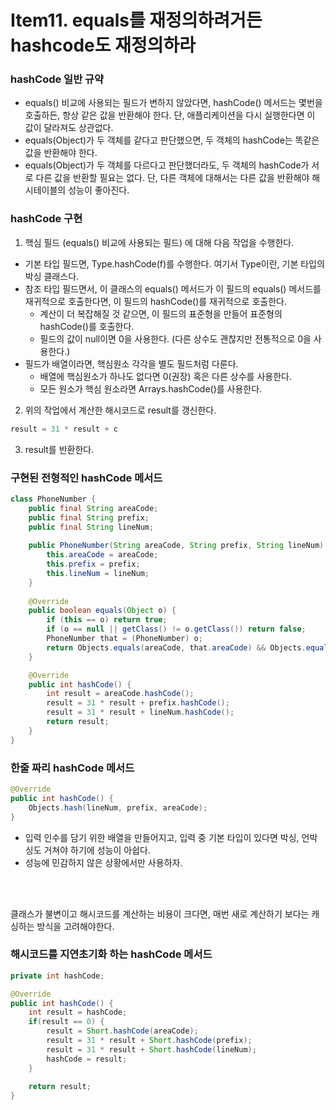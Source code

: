 # Item11. equals를 재정의하려거든 hashcode도 재정의하라

### hashCode 일반 규약
- equals() 비교에 사용되는 필드가 변하지 않았다면, hashCode() 메서드는 몇번을 호출하든, 항상 같은 값을 반환해야 한다.
단, 애플리케이션을 다시 실행한다면 이 값이 달라져도 상관없다.
- equals(Object)가 두 객체를 같다고 판단했으면, 두 객체의 hashCode는 똑같은 값을 반환해야 한다.
- equals(Object)가 두 객체를 다르다고 판단했더라도, 두 객체의 hashCode가 서로 다른 값을 반환할 필요는 없다. 
단, 다른 객체에 대해서는 다른 값을 반환해야 해시테이블의 성능이 좋아진다.
  
### hashCode 구현
1. 핵심 필드 (equals() 비교에 사용되는 필드) 에 대해 다음 작업을 수행한다.
- 기본 타입 필드면, Type.hashCode(f)를 수행한다. 여기서 Type이란, 기본 타입의 박싱 클래스다.
- 참조 타입 필드면서, 이 클래스의 equals() 메서드가 이 필드의 equals() 메서드를 재귀적으로 호출한다면, 이 필드의 hashCode()를 재귀적으로 호출한다.
    - 계산이 더 복잡해질 것 같으면, 이 필드의 표준형을 만들어 표준형의 hashCode()를 호출한다.
    - 필드의 값이 null이면 0을 사용한다. (다른 상수도 괜찮지만 전통적으로 0을 사용한다.)
- 필드가 배열이라면, 핵심원소 각각을 별도 필드처럼 다룬다.
    - 배열에 핵심원소가 하나도 없다면 0(권장) 혹은 다른 상수를 사용한다.
    - 모든 원소가 핵심 원소라면 Arrays.hashCode()를 사용한다.
2. 위의 작업에서 계산한 해시코드로 result를 갱신한다.
```java
result = 31 * result + c
```
3. result를 반환한다.

### 구현된 전형적인 hashCode 메서드
```java
class PhoneNumber { 
    public final String areaCode; 
    public final String prefix; 
    public final String lineNum; 
    
    public PhoneNumber(String areaCode, String prefix, String lineNum) { 
        this.areaCode = areaCode; 
        this.prefix = prefix; 
        this.lineNum = lineNum; 
    } 
    
    @Override 
    public boolean equals(Object o) { 
        if (this == o) return true; 
        if (o == null || getClass() != o.getClass()) return false; 
        PhoneNumber that = (PhoneNumber) o; 
        return Objects.equals(areaCode, that.areaCode) && Objects.equals(prefix, that.prefix) && Objects.equals(lineNum, that.lineNum); 
    }

    @Override
    public int hashCode() {
        int result = areaCode.hashCode();
        result = 31 * result + prefix.hashCode();
        result = 31 * result + lineNum.hashCode();
        return result;
    }
}
```

### 한줄 짜리 hashCode 메서드
```java
@Override
public int hashCode() {
    Objects.hash(lineNum, prefix, areaCode);
}
```
- 입력 인수를 담기 위한 배열을 만들어지고, 입력 중 기본 타입이 있다면 박싱, 언박싱도 거쳐야 하기에 성능이 아쉽다.
- 성능에 민감하지 않은 상황에서만 사용하자.

<br>
<br>

클래스가 불변이고 해시코드를 계산하는 비용이 크다면, 매번 새로 계산하기 보다는 캐싱하는 방식을 고려해야한다.
### 해시코드를 지연초기화 하는 hashCode 메서드
```java
private int hashCode; 

@Override 
public int hashCode() { 
    int result = hashCode; 
    if(result == 0) { 
        result = Short.hashCode(areaCode); 
        result = 31 * result + Short.hashCode(prefix); 
        result = 31 * result + Short.hashCode(lineNum); 
        hashCode = result; 
    } 
    
    return result; 
}
```


